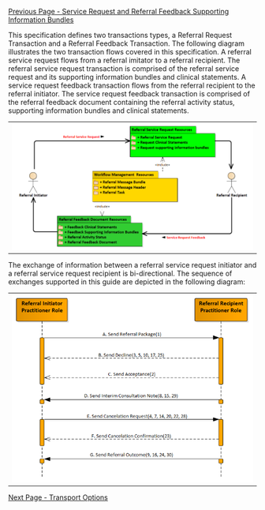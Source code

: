 [Previous Page - Service Request and Referral Feedback Supporting Information Bundles](ServiceRequestandReferralFeedbackSupportingInformationBundles.html)

This specification defines two transactions types, a Referral Request Transaction and a Referral Feedback Transaction. The following diagram illustrates the two transaction flows covered in this specification. A referral service request flows from a referral imitator to a referral recipient. The referral service request transaction is comprised of the referral service request and its supporting information bundles and clinical statements. A service request feedback transaction flows from the referral recipient to the referral initiator. The service request feedback transaction is comprised of the referral feedback document containing the referral activity status, supporting information bundles and clinical statements.

<center><table><tr><td><img src="Scope.png" style="width:100%;"/></td></tr></table></center>

The exchange of information between a referral service request initiator and a referral service request recipient is bi-directional. The sequence of exchanges supported in this guide are depicted in the following diagram:

<center>
<table><tr><td><img src="Workflow Sequence.png" style="width:100%;"/></td></tr></table></center>

[Next Page - Transport Options](TransportOptions.html)